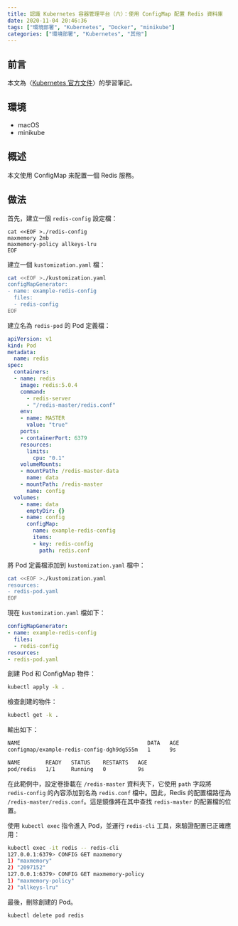 ```yaml
---
title: 認識 Kubernetes 容器管理平台（六）：使用 ConfigMap 配置 Redis 資料庫
date: 2020-11-04 20:46:36
tags: ["環境部署", "Kubernetes", "Docker", "minikube"]
categories: ["環境部署", "Kubernetes", "其他"]
---
```


## 前言

本文為〈[Kubernetes 官方文件](https://kubernetes.io/docs/home/)〉的學習筆記。

## 環境

- macOS
- minikube

## 概述

本文使用 ConfigMap 来配置一個 Redis 服務。

## 做法

首先，建立一個 `redis-config` 設定檔：

```ENV
cat <<EOF >./redis-config
maxmemory 2mb
maxmemory-policy allkeys-lru
EOF
```

建立一個 `kustomization.yaml` 檔：

```BASH
cat <<EOF >./kustomization.yaml
configMapGenerator:
- name: example-redis-config
  files:
  - redis-config
EOF
```

建立名為 `redis-pod` 的 Pod 定義檔：

```YAML
apiVersion: v1
kind: Pod
metadata:
  name: redis
spec:
  containers:
  - name: redis
    image: redis:5.0.4
    command:
      - redis-server
      - "/redis-master/redis.conf"
    env:
    - name: MASTER
      value: "true"
    ports:
    - containerPort: 6379
    resources:
      limits:
        cpu: "0.1"
    volumeMounts:
    - mountPath: /redis-master-data
      name: data
    - mountPath: /redis-master
      name: config
  volumes:
    - name: data
      emptyDir: {}
    - name: config
      configMap:
        name: example-redis-config
        items:
        - key: redis-config
          path: redis.conf
```

將 Pod 定義檔添加到 `kustomization.yaml` 檔中：

```BASH
cat <<EOF >./kustomization.yaml
resources:
- redis-pod.yaml
EOF
```

現在 `kustomization.yaml` 檔如下：

```YAML
configMapGenerator:
- name: example-redis-config
  files:
  - redis-config
resources:
- redis-pod.yaml
```

創建 Pod 和 ConfigMap 物件：

```BASH
kubectl apply -k .
```

檢查創建的物件：

```BASH
kubectl get -k .
```

輸出如下：

```BASH
NAME                                        DATA   AGE
configmap/example-redis-config-dgh9dg555m   1      9s

NAME        READY   STATUS    RESTARTS   AGE
pod/redis   1/1     Running   0          9s
```

在此範例中，設定卷掛載在 `/redis-master` 資料夾下，它使用 `path` 字段將 `redis-config` 的內容添加到名為 `redis.conf` 檔中。因此，Redis 的配置檔路徑為 `/redis-master/redis.conf`。這是鏡像將在其中查找 `redis-master` 的配置檔的位置。

使用 `kubectl exec` 指令進入 Pod，並運行 `redis-cli` 工具，來驗證配置已正確應用：

```BASH
kubectl exec -it redis -- redis-cli
127.0.0.1:6379> CONFIG GET maxmemory
1) "maxmemory"
2) "2097152"
127.0.0.1:6379> CONFIG GET maxmemory-policy
1) "maxmemory-policy"
2) "allkeys-lru"
```

最後，刪除創建的 Pod。

```BASH
kubectl delete pod redis
```
